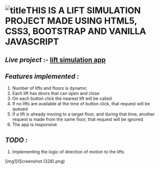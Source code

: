 # ![title](https://img.shields.io/badge/title-title-blue)THIS IS A LIFT SIMULATION PROJECT MADE USING HTML5, CSS3, BOOTSTRAP AND VANILLA JAVASCRIPT

## *Live project* :- [lift simulation app](https://arpankesh.github.io/Lift-Simulator/)

## *Features implemented :*
1. Number of lifts and floors is dynamic
2. Each lift has doors that can open and close
3. On each button click the nearest lift will be called
4. If no lifts are available at the time of button click, that request will be queued
5. If a lift is already moving to a target floor, and during that time, another request is made from the same floor, that request will be ignored
6. The app is responsive

## *TODO :*
1. Implementing the logic of direction of motion to the lifts

[img1](Screenshot (328).png)